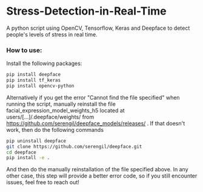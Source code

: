 # Stress-Detection-in-Real-Time
A python script using OpenCV, Tensorflow, Keras and Deepface to detect people's levels of stress in real time.


### How to use: 
Install the following packages:
```bash
pip install deepface
pip install tf_keras
pip install opencv-python
```
Alternatively if you get the error "Cannot find the file specified" when running the script, manually reinstall the file facial_expression_model_weights_h5 located at users/[...]/.deepface/weights/  from https://github.com/serengil/deepface_models/releases/ .
If that doesn't work, then do the following commands

```bash
pip uninstall deepface
git clone https://github.com/serengil/deepface.git
cd deepface
pip install -e .
```

And then do the manually reinstallation of the file specified above. In any other case, this step will provide a better error code, so if you still encounter issues, feel free to reach out!
